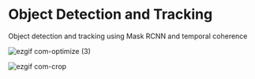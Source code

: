 # Object Detection and Tracking
Object detection and tracking using Mask RCNN and temporal coherence

![ezgif com-optimize (3)](https://user-images.githubusercontent.com/40798690/57576045-dd2b0080-741c-11e9-834b-e34a1f05323c.gif)


![ezgif com-crop](https://user-images.githubusercontent.com/40798690/57577613-90592100-7440-11e9-8c80-2d1f05e2dbff.gif)
